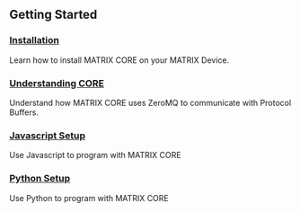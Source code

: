 ## Getting Started

<h3><a href="core-installation">Installation</a></h3>
Learn how to install MATRIX CORE on your MATRIX Device.

<h3 style="padding-top:0"><a href="understanding-core">Understanding CORE</a></h3>
Understand how MATRIX CORE uses ZeroMQ to communicate with Protocol Buffers.

<h3 style="padding-top:0"><a href="javascript-installation">Javascript Setup</a></h3>
Use Javascript to program with MATRIX CORE

<h3 style="padding-top:0"><a href="python-installation">Python Setup</a></h3>
Use Python to program with MATRIX CORE
